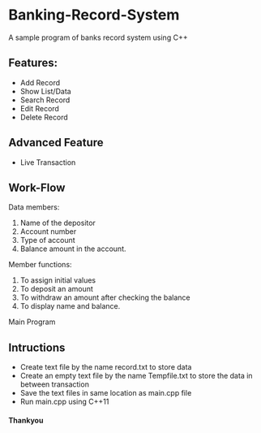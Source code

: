 # Banking-Record-System
A sample program of banks record system using C++

## Features:
* Add Record
* Show List/Data
* Search Record
* Edit Record
* Delete Record

## Advanced Feature
* Live Transaction

## Work-Flow
Data members:
1) Name of the depositor
2) Account number
3) Type of account
4) Balance amount in the account.

Member functions:
1) To assign initial values
2) To deposit an amount
3) To withdraw an amount after checking the balance
4) To display name and balance.

Main Program


## Intructions
* Create text file by the name record.txt to store data
* Create an empty text file by the name Tempfile.txt to store the data in between transaction
* Save the text files in same location as main.cpp file
* Run main.cpp using C++11

#### Thankyou
